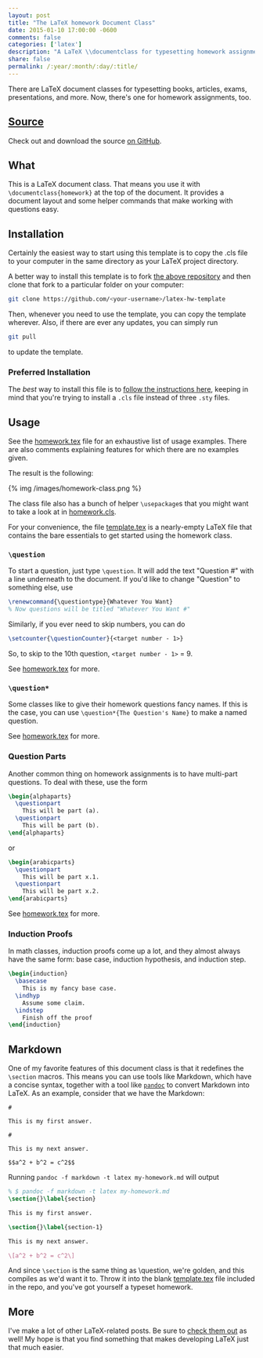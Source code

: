 ```yaml
---
layout: post
title: "The LaTeX homework Document Class"
date: 2015-01-10 17:00:00 -0600
comments: false
categories: ['latex']
description: "A LaTeX \\documentclass for typesetting homework assignments."
share: false
permalink: /:year/:month/:day/:title/
---
```


There are LaTeX document classes for typesetting books, articles, exams,
presentations, and more. Now, there's one for homework assignments, too.

<!-- more -->

## [Source][homework]

Check out and download the source [on GitHub][homework].

## What

This is a LaTeX document class. That means you use it with
`\documentclass{homework}` at the top of the document. It provides a document
layout and some helper commands that make working with questions easy.

## Installation

Certainly the easiest way to start using this template is to copy the .cls file
to your computer in the same directory as your LaTeX project directory.

A better way to install this template is to fork [the above
repository][homework] and then clone that fork to a particular folder on your
computer:

```bash Install
git clone https://github.com/<your-username>/latex-hw-template
```

Then, whenever you need to use the template, you can copy the template wherever.
Also, if there are ever any updates, you can simply run

```bash Update
git pull
```

to update the template.

### Preferred Installation

The _best_ way to install this file is to [follow the instructions
here][install], keeping in mind that you're trying to install a `.cls` file
instead of three `.sty` files.

[install]: https://github.com/jez/latex-solarized#installation

## Usage

See the [homework.tex][homework.tex] file for an exhaustive list of usage
examples. There are also comments explaining features for which there are no
examples given.

The result is the following:

{% img /images/homework-class.png %}

The class file also has a bunch of helper `\usepackage`s that you might want to
take a look at in [homework.cls][homework.cls].

For your convenience, the file [template.tex][template.tex] is a nearly-empty
LaTeX file that contains the bare essentials to get started using the homework
class.

### `\question`

To start a question, just type `\question`. It will add the text "Question #"
with a line underneath to the document. If you'd like to change "Question" to
something else, use

```tex Change the Question Type
\renewcommand{\questiontype}{Whatever You Want}
% Now questions will be titled "Whatever You Want #"
```

Similarly, if you ever need to skip numbers, you can do

```tex Non-contiguous Question Numbers
\setcounter{\questionCounter}{<target number - 1>}
```

So, to skip to the 10th question, `<target number - 1>` = 9.

See [homework.tex][homework.tex] for more.

### `\question*`

Some classes like to give their homework questions fancy names. If this is the
case, you can use `\question*{The Question's Name}` to make a named question.

See [homework.tex][homework.tex] for more.

### Question Parts

Another common thing on homework assignments is to have multi-part questions. To
deal with these, use the form

```tex Lettered Question Parts
\begin{alphaparts}
  \questionpart
    This will be part (a).
  \questionpart
    This will be part (b).
\end{alphaparts}
```
or
```tex Numbered Question Parts
\begin{arabicparts}
  \questionpart
    This will be part x.1.
  \questionpart
    This will be part x.2.
\end{arabicparts}
```

See [homework.tex][homework.tex] for more.

### Induction Proofs

In math classes, induction proofs come up a lot, and they almost always have the
same form: base case, induction hypothesis, and induction step.

```tex Induction Environment
\begin{induction}
  \basecase
    This is my fancy base case.
  \indhyp
    Assume some claim.
  \indstep
    Finish off the proof
\end{induction}
```

## Markdown

One of my favorite features of this document class is that it redefines the
`\section` macros. This means you can use tools like Markdown, which have a
concise syntax, together with a tool like [`pandoc`][pandoc] to convert Markdown
into LaTeX. As an example, consider that we have the Markdown:

```plain my-homework.md
#

This is my first answer.

#

This is my next answer.

$$a^2 + b^2 = c^2$$
```

Running `pandoc -f markdown -t latex my-homework.md` will output

```tex Convert markdown to LaTeX
% $ pandoc -f markdown -t latex my-homework.md
\section{}\label{section}

This is my first answer.

\section{}\label{section-1}

This is my next answer.

\[a^2 + b^2 = c^2\]
```

And since `\section` is the same thing as \question, we're golden, and this
compiles as we'd want it to. Throw it into the blank
[template.tex][template.tex] file included in the repo, and you've got yourself
a typeset homework.

## More

I've make a lot of other LaTeX-related posts. Be sure to [check them out][latex]
as well! My hope is that you find something that makes developing LaTeX just
that much easier.


[homework]: https://github.com/jez/latex-homework-class
[homework.cls]: https://github.com/jez/latex-homework-class/blob/master/homework.cls
[homework.tex]: https://github.com/jez/latex-homework-class/blob/master/homework.tex
[template.tex]: https://github.com/jez/latex-homework-class/blob/master/template.tex
[pandoc]: http://johnmacfarlane.net/pandoc/
[latex]: /categories#latex
